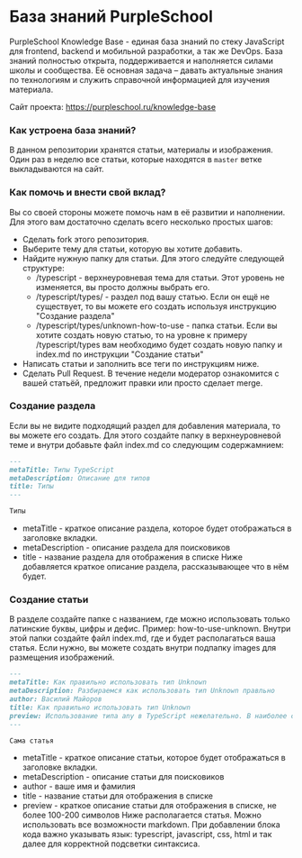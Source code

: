 # База знаний PurpleSchool

PurpleSchool Knowledge Base - единая база знаний по стеку JavaScript для frontend, backend и мобильной разработки, а так же DevOps.
База знаний полностью открыта, поддерживается и наполняется силами школы и сообщества. Её основная задача – давать актуальные знания по технологиям и служить справочной информацией для изучения материала.

Сайт проекта: https://purpleschool.ru/knowledge-base

### Как устроена база знаний?

В данном репозитории хранятся статьи, материалы и изображения. Один раз в неделю все статьи, которые находятся в `master` ветке выкладываются на сайт.

### Как помочь и внести свой вклад?

Вы со своей стороны можете помочь нам в её развитии и наполнении. Для этого вам достаточно сделать всего несколько простых шагов:

- Сделать fork этого репозитория.
- Выберите тему для статьи, которую вы хотите добавить.
- Найдите нужную папку для статьи. Для этого следуйте следующей структуре:
  - /typescript - верхнеуровневая тема для статьи. Этот уровень не изменяется, вы просто должны выбрать его.
  - /typescript/types/ - раздел под вашу статью. Если он ещё не существует, то вы можете его создать используя инструкцию "Создание раздела"
  - /typescript/types/unknown-how-to-use - папка статьи. Если вы хотите создать новую статью, то на уровне к примеру /typescript/types вам необходимо будет создать новую папку и index.md по инструкции "Создание статьи"
- Написать статьи и заполнить все теги по инструкциям ниже.
- Сделать Pull Request.
  В течение недели модератор ознакомится с вашей статьёй, предложит правки или просто сделает merge.

### Создание раздела

Если вы не видите подходящий раздел для добавления материала, то вы можете его создать. Для этого создайте папку в верхнеуровневой теме и внутри добавьте файл index.md со следующим содержамнием:

```markdown
---
metaTitle: Типы TypeScript
metaDescription: Описание для типов
title: Типы
---

Типы
```

- metaTitle - краткое описание раздела, которое будет отображаться в заголовке вкладки.
- metaDescription - описание раздела для поисковиков
- title - название раздела для отображения в списке
  Ниже добавляется краткое описание раздела, рассказывающее что в нём будет.

### Создание статьи

В разделе создайте папке с названием, где можно использовать только латинские буквы, цифры и дефис. Пример: how-to-use-unknown.
Внутри этой папки создайте файл index.md, где и будет располагаться ваша статья. Если нужно, вы можете создать внутри подпапку images для размещения изображений.

```markdown
---
metaTitle: Как правильно использовать тип Unknown
metaDescription: Разбираемся как использовать тип Unknown правльно
author: Василий Майоров
title: Как правильно использовать тип Unknown
preview: Использование типа any в TypeScript нежелательно. В наиболее строгом режиме (оно настраивается) использование any невозможно, что значительно повышает типобезопасность кода. С другой стороны, существует немало ситуаций, когда тип неизвестен, но работа с ним должна быть типобезопасна.
---

Сама статья
```

- metaTitle - краткое описание статьи, которое будет отображаться в заголовке вкладки.
- metaDescription - описание статьи для поисковиков
- author - ваше имя и фамилия
- title - название статьи для отображения в списке
- preview - краткое описание статьи для отображения в списке, не более 100-200 символов
  Ниже располагается статья. Можно использовать все возможности markdown. При добавлении блока кода важно указывать язык: typescript, javascript, css, html и так далее для корректной подсветки синтаксиса.
